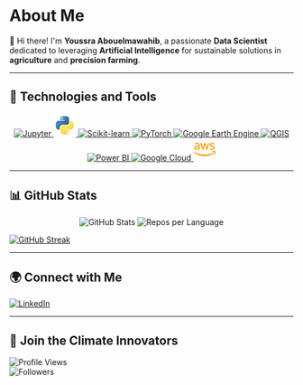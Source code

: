 # About Me  
👋 Hi there! I'm **Youssra Abouelmawahib**, a passionate **Data Scientist** dedicated to leveraging **Artificial Intelligence** for sustainable solutions in **agriculture** and **precision farming**.  

---

## 🌟 Technologies and Tools  
<p align="center">
  <!-- Programming Languages -->
  <a href="https://jupyter.org/" target="_blank" rel="noreferrer"> 
    <img src="https://upload.wikimedia.org/wikipedia/commons/thumb/3/38/Jupyter_logo.svg/1200px-Jupyter_logo.svg.png" alt="Jupyter" width="40" height="40"/> 
  </a>
  <a href="https://www.python.org" target="_blank" rel="noreferrer"> 
    <img src="https://raw.githubusercontent.com/devicons/devicon/master/icons/python/python-original.svg" alt="Python" width="40" height="40"/> 
  </a>
  <a href="https://scikit-learn.org/0.21/documentation.html" target="_blank" rel="noreferrer"> 
    <img src="https://upload.wikimedia.org/wikipedia/commons/thumb/0/05/Scikit_learn_logo_small.svg/1280px-Scikit_learn_logo_small.svg.png" alt="Scikit-learn" width="40" height="40"/> 
  </a>
  <a href="https://pytorch.org/docs/stable/index.html" target="_blank" rel="noreferrer"> 
    <img src="https://upload.wikimedia.org/wikipedia/commons/thumb/1/10/PyTorch_logo_icon.svg/1200px-PyTorch_logo_icon.svg.png" alt="PyTorch" width="40" height="40"/> 
  </a>
  <!-- Geospatial and Environmental Tools -->
  <a href="https://earthengine.google.com/" target="_blank" rel="noreferrer"> 
    <img src="https://b.thumbs.redditmedia.com/X9PQAO7ZF1oj5ZxFmgWBFHP-xzqHlRJoUxnzBno2jcA.png" alt="Google Earth Engine" width="40" height="40"/> 
  </a>
  <a href="https://www.qgis.org/en/site/" target="_blank" rel="noreferrer"> 
    <img src="https://www.qgis.org/img/logosign.svg" alt="QGIS" width="40" height="40"/> 
  </a>
  <!-- Data Visualization -->
  <a href="https://learn.microsoft.com/en-us/power-bi/" target="_blank" rel="noreferrer"> 
    <img src="https://upload.wikimedia.org/wikipedia/commons/thumb/c/cf/New_Power_BI_Logo.svg/1200px-New_Power_BI_Logo.svg.png" alt="Power BI" width="40" height="40"/> 
  </a>
  <a href="https://cloud.google.com/" target="_blank" rel="noreferrer"> 
    <img src="https://cdn.jsdelivr.net/gh/devicons/devicon/icons/googlecloud/googlecloud-original.svg" alt="Google Cloud" width="40" height="40"/> 
  </a>
  <a href="https://aws.amazon.com/" target="_blank" rel="noreferrer"> 
    <img src="https://github.com/devicons/devicon/blob/master/icons/amazonwebservices/amazonwebservices-plain-wordmark.svg" alt="AWS" width="40" height="40"/> 
  </a>
</p>

---

## 📊 GitHub Stats  
<p align="center">
  <img src="https://github-readme-stats.vercel.app/api?username=youssra1999&show_icons=true&theme=dark" alt="GitHub Stats" />
  <img src="https://github-profile-summary-cards.vercel.app/api/cards/repos-per-language?username=youssra1999&layout=compact&show_icons=true&theme=merko&locale=en&count_private=true&langs_count=6" alt="Repos per Language" />
</p>

[![GitHub Streak](https://streak-stats.demolab.com/?user=youssra1999&theme=dark)](https://git.io/streak-stats)



---

## 🌍 Connect with Me  
<p align="left">
  <a href="https://linkedin.com/in/youssra-abouelmawahib" target="_blank"> 
    <img src="https://raw.githubusercontent.com/rahuldkjain/github-profile-readme-generator/master/src/images/icons/Social/linked-in-alt.svg" alt="LinkedIn" height="30" width="40" /> 
  </a>
</p>

---

## 🌱 Join the Climate Innovators  
![Profile Views](https://komarev.com/ghpvc/?username=youssra1999)  
![Followers](https://img.shields.io/github/followers/youssra1999?style=social)  

